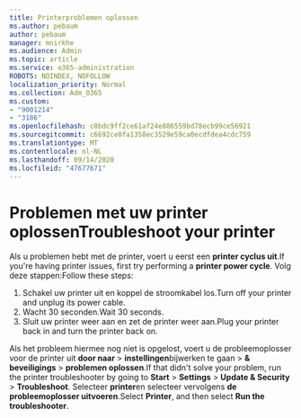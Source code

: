 ```yaml
---
title: Printerproblemen oplossen
ms.author: pebaum
author: pebaum
manager: mnirkhe
ms.audience: Admin
ms.topic: article
ms.service: o365-administration
ROBOTS: NOINDEX, NOFOLLOW
localization_priority: Normal
ms.collection: Adm_O365
ms.custom:
- "9001214"
- "3186"
ms.openlocfilehash: c8bdc9ff2ce61af24e886559bd78ecb99ce56921
ms.sourcegitcommit: c6692ce0fa1358ec3529e59ca0ecdfdea4cdc759
ms.translationtype: MT
ms.contentlocale: nl-NL
ms.lasthandoff: 09/14/2020
ms.locfileid: "47677671"
---
```

# <a name="troubleshoot-your-printer"></a><span data-ttu-id="7afbe-102">Problemen met uw printer oplossen</span><span class="sxs-lookup"><span data-stu-id="7afbe-102">Troubleshoot your printer</span></span>

<span data-ttu-id="7afbe-103">Als u problemen hebt met de printer, voert u eerst een **printer cyclus uit**.</span><span class="sxs-lookup"><span data-stu-id="7afbe-103">If you're having printer issues, first try performing a **printer power cycle**.</span></span> <span data-ttu-id="7afbe-104">Volg deze stappen:</span><span class="sxs-lookup"><span data-stu-id="7afbe-104">Follow these steps:</span></span>

1. <span data-ttu-id="7afbe-105">Schakel uw printer uit en koppel de stroomkabel los.</span><span class="sxs-lookup"><span data-stu-id="7afbe-105">Turn off your printer and unplug its power cable.</span></span>
2. <span data-ttu-id="7afbe-106">Wacht 30 seconden.</span><span class="sxs-lookup"><span data-stu-id="7afbe-106">Wait 30 seconds.</span></span>
3. <span data-ttu-id="7afbe-107">Sluit uw printer weer aan en zet de printer weer aan.</span><span class="sxs-lookup"><span data-stu-id="7afbe-107">Plug your printer back in and turn the printer back on.</span></span>

<span data-ttu-id="7afbe-108">Als het probleem hiermee nog niet is opgelost, voert u de probleemoplosser voor de printer uit **door naar**  >  **instellingen**bijwerken te gaan  >  **& beveiligings**  >  **problemen oplossen**.</span><span class="sxs-lookup"><span data-stu-id="7afbe-108">If that didn't solve your problem, run the printer troubleshooter by going to **Start** > **Settings** > **Update & Security** > **Troubleshoot**.</span></span> <span data-ttu-id="7afbe-109">Selecteer **printer**en selecteer vervolgens **de probleemoplosser uitvoeren**.</span><span class="sxs-lookup"><span data-stu-id="7afbe-109">Select **Printer**, and then select **Run the troubleshooter**.</span></span>